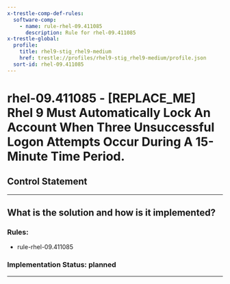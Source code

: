 ```yaml
---
x-trestle-comp-def-rules:
  software-comp:
    - name: rule-rhel-09.411085
      description: Rule for rhel-09.411085
x-trestle-global:
  profile:
    title: rhel9-stig_rhel9-medium
    href: trestle://profiles/rhel9-stig_rhel9-medium/profile.json
  sort-id: rhel-09.411085
---
```


# rhel-09.411085 - \[REPLACE_ME\] Rhel 9 Must Automatically Lock An Account When Three Unsuccessful Logon Attempts Occur During A 15-Minute Time Period.

## Control Statement

______________________________________________________________________

## What is the solution and how is it implemented?

<!-- For implementation status enter one of: implemented, partial, planned, alternative, not-applicable -->

<!-- Note that the list of rules under ### Rules: is read-only and changes will not be captured after assembly to JSON -->

<!-- Add control implementation description here for control: rhel-09.411085 -->

### Rules:

  - rule-rhel-09.411085

### Implementation Status: planned

______________________________________________________________________
